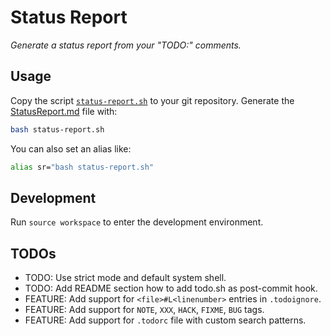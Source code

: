 # Status Report

*Generate a status report from your "TODO:" comments.*

## Usage

Copy the script [`status-report.sh`](status-report.sh) to your
git repository. Generate the [StatusReport.md](StatusReport.md) file with:

```bash
bash status-report.sh
```

You can also set an alias like:

```bash
alias sr="bash status-report.sh"
```

## Development

Run `source workspace` to enter the development environment.

## TODOs

- TODO: Use strict mode and default system shell.
- TODO: Add README section how to add todo.sh as post-commit hook.
- FEATURE: Add support for `<file>#L<linenumber>` entries in `.todoignore`.
- FEATURE: Add support for `NOTE`, `XXX`, `HACK`, `FIXME`, `BUG` tags.
- FEATURE: Add support for `.todorc` file with custom search patterns.


